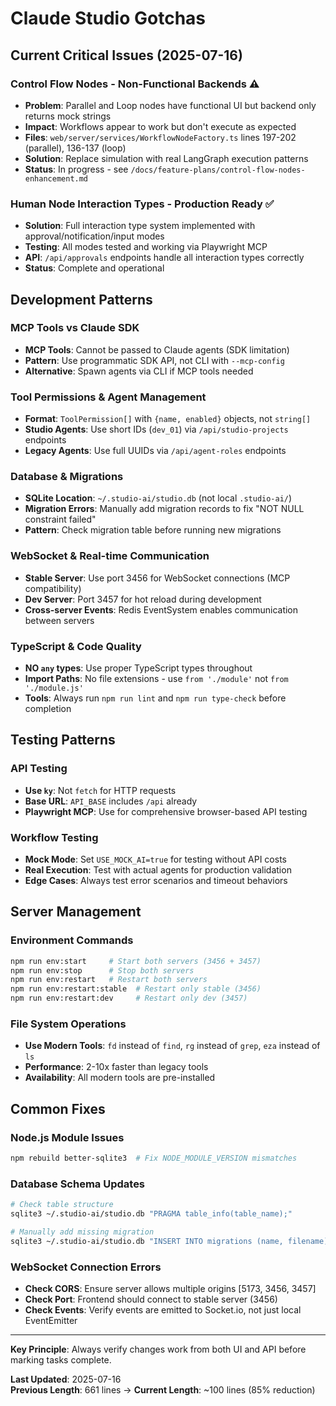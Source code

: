 # Claude Studio Gotchas

## Current Critical Issues (2025-07-16)

### Control Flow Nodes - Non-Functional Backends ⚠️

- **Problem**: Parallel and Loop nodes have functional UI but backend only returns mock strings
- **Impact**: Workflows appear to work but don't execute as expected
- **Files**: `web/server/services/WorkflowNodeFactory.ts` lines 197-202 (parallel), 136-137 (loop)
- **Solution**: Replace simulation with real LangGraph execution patterns
- **Status**: In progress - see `/docs/feature-plans/control-flow-nodes-enhancement.md`

### Human Node Interaction Types - Production Ready ✅

- **Solution**: Full interaction type system implemented with approval/notification/input modes
- **Testing**: All modes tested and working via Playwright MCP
- **API**: `/api/approvals` endpoints handle all interaction types correctly
- **Status**: Complete and operational

## Development Patterns

### MCP Tools vs Claude SDK

- **MCP Tools**: Cannot be passed to Claude agents (SDK limitation)
- **Pattern**: Use programmatic SDK API, not CLI with `--mcp-config`
- **Alternative**: Spawn agents via CLI if MCP tools needed

### Tool Permissions & Agent Management

- **Format**: `ToolPermission[]` with `{name, enabled}` objects, not `string[]`
- **Studio Agents**: Use short IDs (`dev_01`) via `/api/studio-projects` endpoints
- **Legacy Agents**: Use full UUIDs via `/api/agent-roles` endpoints

### Database & Migrations

- **SQLite Location**: `~/.studio-ai/studio.db` (not local `.studio-ai/`)
- **Migration Errors**: Manually add migration records to fix "NOT NULL constraint failed"
- **Pattern**: Check migration table before running new migrations

### WebSocket & Real-time Communication

- **Stable Server**: Use port 3456 for WebSocket connections (MCP compatibility)
- **Dev Server**: Port 3457 for hot reload during development
- **Cross-server Events**: Redis EventSystem enables communication between servers

### TypeScript & Code Quality

- **NO `any` types**: Use proper TypeScript types throughout
- **Import Paths**: No file extensions - use `from './module'` not `from './module.js'`
- **Tools**: Always run `npm run lint` and `npm run type-check` before completion

## Testing Patterns

### API Testing

- **Use `ky`**: Not `fetch` for HTTP requests
- **Base URL**: `API_BASE` includes `/api` already
- **Playwright MCP**: Use for comprehensive browser-based API testing

### Workflow Testing

- **Mock Mode**: Set `USE_MOCK_AI=true` for testing without API costs
- **Real Execution**: Test with actual agents for production validation
- **Edge Cases**: Always test error scenarios and timeout behaviors

## Server Management

### Environment Commands

```bash
npm run env:start     # Start both servers (3456 + 3457)
npm run env:stop      # Stop both servers
npm run env:restart   # Restart both servers
npm run env:restart:stable  # Restart only stable (3456)
npm run env:restart:dev     # Restart only dev (3457)
```

### File System Operations

- **Use Modern Tools**: `fd` instead of `find`, `rg` instead of `grep`, `eza` instead of `ls`
- **Performance**: 2-10x faster than legacy tools
- **Availability**: All modern tools are pre-installed

## Common Fixes

### Node.js Module Issues

```bash
npm rebuild better-sqlite3  # Fix NODE_MODULE_VERSION mismatches
```

### Database Schema Updates

```bash
# Check table structure
sqlite3 ~/.studio-ai/studio.db "PRAGMA table_info(table_name);"

# Manually add missing migration
sqlite3 ~/.studio-ai/studio.db "INSERT INTO migrations (name, filename) VALUES ('migration_name.ts', 'migration_name.ts');"
```

### WebSocket Connection Errors

- **Check CORS**: Ensure server allows multiple origins [5173, 3456, 3457]
- **Check Port**: Frontend should connect to stable server (3456)
- **Check Events**: Verify events are emitted to Socket.io, not just local EventEmitter

---

**Key Principle**: Always verify changes work from both UI and API before marking tasks complete.

**Last Updated**: 2025-07-16  
**Previous Length**: 661 lines → **Current Length**: ~100 lines (85% reduction)
